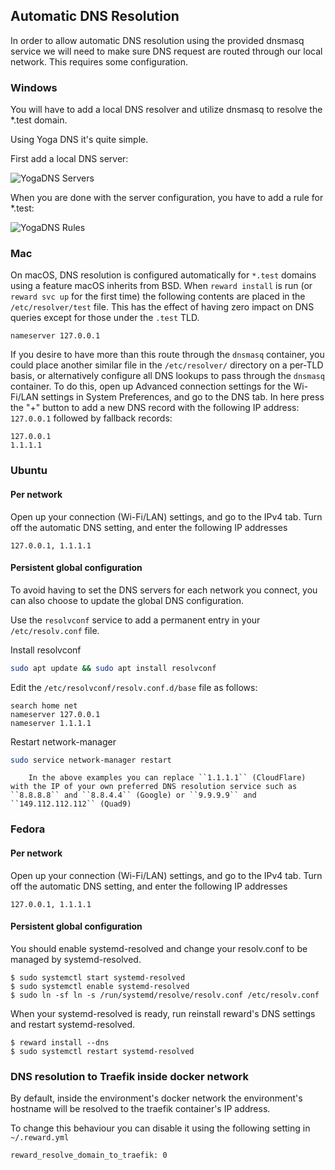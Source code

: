 ## Automatic DNS Resolution

In order to allow automatic DNS resolution using the provided dnsmasq service we will need to make sure DNS request are
routed through our local network. This requires some configuration.

### Windows

You will have to add a local DNS resolver and utilize dnsmasq to resolve the *.test domain.

Using Yoga DNS it's quite simple.

First add a local DNS server:

![YogaDNS Servers](../imgs/yogadns-dnsservers.png)

When you are done with the server configuration, you have to add a rule for *.test:

![YogaDNS Rules](../imgs/yogadns-rules.png)

### Mac

On macOS, DNS resolution is configured automatically for `*.test` domains using a feature macOS inherits from BSD.
When `reward install` is run (or `reward svc up` for the first time) the following contents are placed in
the `/etc/resolver/test` file. This has the effect of having zero impact on DNS queries except for those under
the `.test` TLD.

```
nameserver 127.0.0.1
```

If you desire to have more than this route through the `dnsmasq` container, you could place another similar file in
the `/etc/resolver/` directory on a per-TLD basis, or alternatively configure all DNS lookups to pass through
the `dnsmasq` container. To do this, open up Advanced connection settings for the Wi-Fi/LAN settings in System
Preferences, and go to the DNS tab. In here press the "+" button to add a new DNS record with the following IP
address: `127.0.0.1` followed by fallback records:

```text
127.0.0.1
1.1.1.1
```

### Ubuntu

#### Per network

Open up your connection (Wi-Fi/LAN) settings, and go to the IPv4 tab. Turn off the automatic DNS setting, and enter the
following IP addresses

```text
127.0.0.1, 1.1.1.1
```

#### Persistent global configuration

To avoid having to set the DNS servers for each network you connect, you can also choose to update the global DNS
configuration.

Use the `resolvconf` service to add a permanent entry in your `/etc/resolv.conf` file.

Install resolvconf

```bash
sudo apt update && sudo apt install resolvconf
```

Edit the `/etc/resolvconf/resolv.conf.d/base` file as follows:

```text
search home net
nameserver 127.0.0.1
nameserver 1.1.1.1
```

Restart network-manager

```bash
sudo service network-manager restart
```

``` note::
    In the above examples you can replace ``1.1.1.1`` (CloudFlare) with the IP of your own preferred DNS resolution service such as ``8.8.8.8`` and ``8.8.4.4`` (Google) or ``9.9.9.9`` and ``149.112.112.112`` (Quad9)
```

### Fedora

#### Per network

Open up your connection (Wi-Fi/LAN) settings, and go to the IPv4 tab. Turn off the automatic DNS setting, and enter the
following IP addresses

```text
127.0.0.1, 1.1.1.1
```

#### Persistent global configuration

You should enable systemd-resolved and change your resolv.conf to be managed by systemd-resolved.

```
$ sudo systemctl start systemd-resolved
$ sudo systemctl enable systemd-resolved
$ sudo ln -sf ln -s /run/systemd/resolve/resolv.conf /etc/resolv.conf
```

When your systemd-resolved is ready, run reinstall reward's DNS settings and restart systemd-resolved.

```
$ reward install --dns
$ sudo systemctl restart systemd-resolved
```

### DNS resolution to Traefik inside docker network

By default, inside the environment's docker network the environment's hostname will be resolved to the traefik
container's IP address.

To change this behaviour you can disable it using the following setting in `~/.reward.yml`

```
reward_resolve_domain_to_traefik: 0
```
